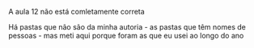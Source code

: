 A aula 12 não está comletamente correta
<p></p>
Há pastas que não são da minha autoria - as pastas que têm nomes de pessoas - mas meti aqui porque foram as que eu usei ao longo do ano 
